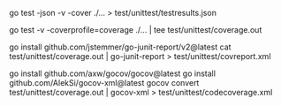 go test -json -v -cover ./... > test/unittest/testresults.json

go test -v -coverprofile=coverage ./... | tee test/unittest/coverage.out

go install github.com/jstemmer/go-junit-report/v2@latest
cat test/unittest/coverage.out | go-junit-report > test/unittest/covreport.xml

go install github.com/axw/gocov/gocov@latest
go install github.com/AlekSi/gocov-xml@latest
gocov convert test/unittest/coverage.out | gocov-xml > test/unittest/codecoverage.xml